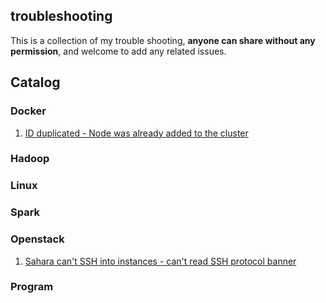 ## troubleshooting

This is a collection of my trouble shooting, **anyone can share without any permission**, and welcome to add any related issues.

## Catalog

### Docker

1. [ID duplicated - Node was already added to the cluster](./docker/swarm/ID_duplicated.md)

### Hadoop

### Linux

### Spark

### Openstack

1. [Sahara can't SSH into instances - can't read SSH protocol banner](./openstack/sahara/can_not_ssh_into_instances.md)

### Program

